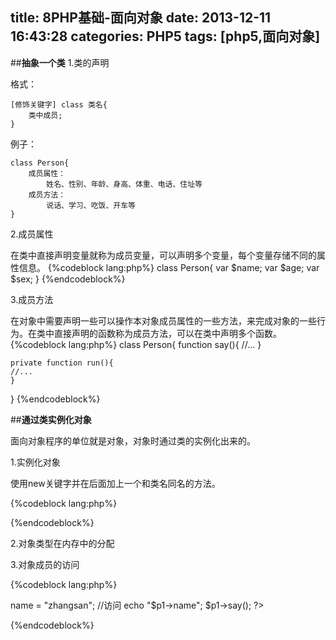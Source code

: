 title: 8PHP基础-面向对象
date: 2013-12-11 16:43:28
categories: PHP5
tags: [php5,面向对象]
---
##**抽象一个类**
1.类的声明

格式：

	[修饰关键字] class 类名{
		类中成员;
	}

例子：

	class Person{
		成员属性：
			姓名、性别、年龄、身高、体重、电话、住址等
		成员方法：
			说话、学习、吃饭、开车等
	}

<!-- more -->
2.成员属性

在类中直接声明变量就称为成员变量，可以声明多个变量，每个变量存储不同的属性信息。
{%codeblock lang:php%}
class Person{
		var $name;
		var $age;
		var $sex;
	}
{%endcodeblock%}

3.成员方法

在对象中需要声明一些可以操作本对象成员属性的一些方法，来完成对象的一些行为。在类中直接声明的函数称为成员方法，可以在类中声明多个函数。
{%codeblock lang:php%}
class Person{
	function say(){
	//...
	}

	private function run(){
	//...
	}
}
{%endcodeblock%}


##**通过类实例化对象**

面向对象程序的单位就是对象，对象时通过类的实例化出来的。

1.实例化对象

使用new关键字并在后面加上一个和类名同名的方法。

{%codeblock lang:php%}
<?php
class Person{
	var $name;
	var $age;

	function say(){
	//...
	}

	private function run(){
	//...
	}
}

	//实例化对象
	$p1 = new Person();
	$p2 = new Person();

?>
{%endcodeblock%}

2.对象类型在内存中的分配

3.对象成员的访问

{%codeblock lang:php%}
<?php

	//初始化赋值
	$p1->name = "zhangsan";

	//访问
	echo "$p1->name";
	$p1->say();
?>
{%endcodeblock%}

